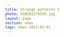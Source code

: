 ```yaml
--- 
title: Strange patterns 1
photo: GSNS022745XX.jpg
layout: page 
section: news 
tags: news-2013-01-01 
---  
```


